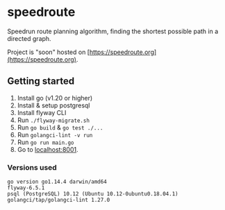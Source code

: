 # speedroute
Speedrun route planning algorithm, finding the shortest possible path in a directed graph.

Project is "soon" hosted on [https://speedroute.org](https://speedroute.org).

## Getting started
1. Install go (v1.20 or higher)
2. Install & setup postgresql
3. Install flyway CLI
4. Run `./flyway-migrate.sh`
5. Run `go build` & `go test ./...`
6. Run `golangci-lint -v run`
7. Run `go run main.go`
8. Go to [localhost:8001](https://localhost:8001/).

### Versions used
```
go version go1.14.4 darwin/amd64
flyway-6.5.1
psql (PostgreSQL) 10.12 (Ubuntu 10.12-0ubuntu0.18.04.1)
golangci/tap/golangci-lint 1.27.0
```
